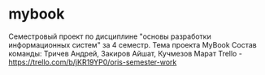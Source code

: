 # mybook
Семестровый проект по дисциплине "основы разработки информационных систем" за 4 семестр.
Тема проекта MyBook
Состав команды: Тричев Андрей, Закиров Айшат, Кучмезов Марат
Trello - https://trello.com/b/jKR19YP0/oris-semester-work
